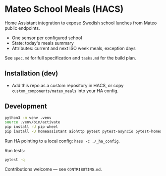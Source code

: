 # Mateo School Meals (HACS)

Home Assistant integration to expose Swedish school lunches from Mateo public endpoints.

- One sensor per configured school
- State: today's meals summary
- Attributes: current and next ISO week meals, exception days

See `spec.md` for full specification and `tasks.md` for the build plan.

## Installation (dev)
- Add this repo as a custom repository in HACS, or copy `custom_components/mateo_meals` into your HA config.

## Development
```bash
python3 -m venv .venv
source .venv/bin/activate
pip install -U pip wheel
pip install -U homeassistant aiohttp pytest pytest-asyncio pytest-homeassistant-custom-component ruff mypy
```
Run HA pointing to a local config: `hass -c ./_ha_config`.

Run tests:
```bash
pytest -q
```

Contributions welcome — see `CONTRIBUTING.md`.
